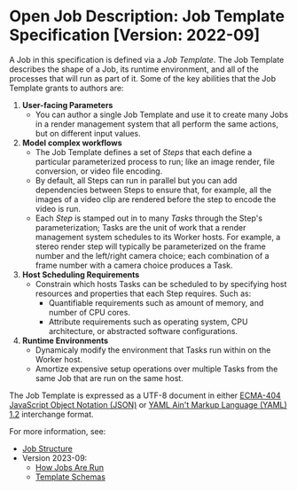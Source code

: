 
# Open Job Description: Job Template Specification [Version: 2022-09]

A Job in this specification is defined via a *Job Template*. The Job Template describes the shape of a Job, its runtime
environment, and all of the processes that will run as part of it. Some of the key abilities that the Job Template grants to
authors are:

1. **User-facing Parameters**
   * You can author a single Job Template and use it to create many Jobs in a render management
     system that all perform the same actions, but on different input values.
2. **Model complex workflows**
   * The Job Template defines a set of *Steps* that each define a particular parameterized process to
     run; like an image render, file conversion, or video file encoding.
   * By default, all Steps can run in parallel but you can add dependencies between Steps to ensure that, for example,
     all the images of a video clip are rendered before the step to encode the video is run.
   * Each *Step* is stamped out in to many *Tasks* through the Step's parameterization; Tasks are the unit of work
     that a render management system schedules to its Worker hosts. For example, a stereo render step will typically
     be parameterized on the frame number and the left/right camera choice; each combination of a frame number with
     a camera choice produces a Task.
3. **Host Scheduling Requirements**
   * Constrain which hosts Tasks can be scheduled to by specifying host resources and properties that each Step requires. Such as:
      * Quantifiable requirements such as amount of memory, and number of CPU cores.
      * Attribute requirements such as operating system, CPU architecture, or abstracted software configurations.
4. **Runtime Environments**
    * Dynamicaly modify the environment that Tasks run within on the Worker host.
    * Amortize expensive setup operations over multiple Tasks from the same Job that are run on the same host.

The Job Template is expressed as a UTF-8 document in either
[ECMA-404 JavaScript Object Notation (JSON)](https://www.json.org/json-en.html) or
[YAML Ain't Markup Language (YAML) 1.2](https://yaml.org/) interchange format.

For more information, see:

* [Job Structure](Job-Structure.md)
* Version 2023-09:
  * [How Jobs Are Run](2023-09/How-Jobs-Are-Run.md)
  * [Template Schemas](2023-09/Template-Schema.md)
